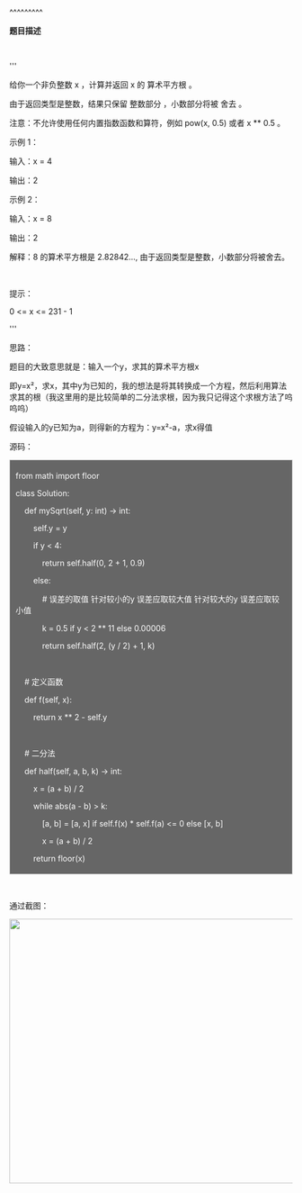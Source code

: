 
<BlogInfo title="leetcode日常之x 的平方根 " author="白日梦想猿" pv=0 read_times=0 pre_cost_time=38 category="leetcode100题" tag_list="['leetcode', '二分法']" create_time="2022.02.04 21:52:46.887883" update_time="2022.07.11 10:37:39" />

^^^^^^^^^
<p><strong>题目描述</strong></p>

<p><br />
&#39;&#39;&#39;<br />
给你一个非负整数 x ，计算并返回&nbsp;x&nbsp;的 算术平方根 。</p>

<p>由于返回类型是整数，结果只保留 整数部分 ，小数部分将被 舍去 。</p>

<p>注意：不允许使用任何内置指数函数和算符，例如 pow(x, 0.5) 或者 x ** 0.5 。</p>

<p>示例 1：</p>

<p>输入：x = 4<br />
输出：2<br />
示例 2：</p>

<p>输入：x = 8<br />
输出：2<br />
解释：8 的算术平方根是 2.82842..., 由于返回类型是整数，小数部分将被舍去。<br />
&nbsp;<br />
提示：</p>

<p>0 &lt;= x &lt;= 231 - 1<br />
&#39;&#39;&#39;</p>

<p>思路：</p>

<p>题目的大致意思就是：输入一个y，求其的算术平方根x</p>

<p>即y=x&sup2;，求x，其中y为已知的，我的想法是将其转换成一个方程，然后利用算法求其的根（我这里用的是比较简单的二分法求根，因为我只记得这个求根方法了呜呜呜）</p>

<p>假设输入的y已知为a，则得新的方程为：y=x&sup2;-a，求x得值</p>

<p>源码：</p>

<div style="background:#666666; border:1px solid #cccccc; padding:5px 10px">
<p><span style="color:#ffffff">from&nbsp;math&nbsp;import&nbsp;floor</span></p>

<p><span style="color:#ffffff">class&nbsp;Solution:</span></p>

<p><span style="color:#ffffff">&nbsp;&nbsp;&nbsp;&nbsp;def&nbsp;mySqrt(self,&nbsp;y:&nbsp;int)&nbsp;-&gt;&nbsp;int:</span></p>

<p><span style="color:#ffffff">&nbsp;&nbsp;&nbsp;&nbsp;&nbsp;&nbsp;&nbsp;&nbsp;self.y&nbsp;=&nbsp;y</span></p>

<p><span style="color:#ffffff">&nbsp;&nbsp;&nbsp;&nbsp;&nbsp;&nbsp;&nbsp;&nbsp;if&nbsp;y&nbsp;&lt;&nbsp;4:</span></p>

<p><span style="color:#ffffff">&nbsp;&nbsp;&nbsp;&nbsp;&nbsp;&nbsp;&nbsp;&nbsp;&nbsp;&nbsp;&nbsp;&nbsp;return&nbsp;self.half(0,&nbsp;2&nbsp;+&nbsp;1,&nbsp;0.9)</span></p>

<p><span style="color:#ffffff">&nbsp;&nbsp;&nbsp;&nbsp;&nbsp;&nbsp;&nbsp;&nbsp;else:</span></p>

<p><span style="color:#ffffff">&nbsp;&nbsp;&nbsp;&nbsp;&nbsp;&nbsp;&nbsp;&nbsp;&nbsp;&nbsp;&nbsp;&nbsp;#&nbsp;误差的取值&nbsp;针对较小的y&nbsp;误差应取较大值&nbsp;针对较大的y&nbsp;误差应取较小值</span></p>

<p><span style="color:#ffffff">&nbsp;&nbsp;&nbsp;&nbsp;&nbsp;&nbsp;&nbsp;&nbsp;&nbsp;&nbsp;&nbsp;&nbsp;k&nbsp;=&nbsp;0.5&nbsp;if&nbsp;y&nbsp;&lt;&nbsp;2&nbsp;**&nbsp;11&nbsp;else&nbsp;0.00006</span></p>

<p><span style="color:#ffffff">&nbsp;&nbsp;&nbsp;&nbsp;&nbsp;&nbsp;&nbsp;&nbsp;&nbsp;&nbsp;&nbsp;&nbsp;return&nbsp;self.half(2,&nbsp;(y&nbsp;/&nbsp;2)&nbsp;+&nbsp;1,&nbsp;k)</span></p>

<p>&nbsp;</p>

<p><span style="color:#ffffff">&nbsp;&nbsp;&nbsp;&nbsp;#&nbsp;定义函数</span></p>

<p><span style="color:#ffffff">&nbsp;&nbsp;&nbsp;&nbsp;def&nbsp;f(self,&nbsp;x):</span></p>

<p><span style="color:#ffffff">&nbsp;&nbsp;&nbsp;&nbsp;&nbsp;&nbsp;&nbsp;&nbsp;return&nbsp;x&nbsp;**&nbsp;2&nbsp;-&nbsp;self.y</span></p>

<p>&nbsp;</p>

<p><span style="color:#ffffff">&nbsp;&nbsp;&nbsp;&nbsp;#&nbsp;二分法</span></p>

<p><span style="color:#ffffff">&nbsp;&nbsp;&nbsp;&nbsp;def&nbsp;half(self,&nbsp;a,&nbsp;b,&nbsp;k)&nbsp;-&gt;&nbsp;int:</span></p>

<p><span style="color:#ffffff">&nbsp;&nbsp;&nbsp;&nbsp;&nbsp;&nbsp;&nbsp;&nbsp;x&nbsp;=&nbsp;(a&nbsp;+&nbsp;b)&nbsp;/&nbsp;2</span></p>

<p><span style="color:#ffffff">&nbsp;&nbsp;&nbsp;&nbsp;&nbsp;&nbsp;&nbsp;&nbsp;while&nbsp;abs(a&nbsp;-&nbsp;b)&nbsp;&gt;&nbsp;k:</span></p>

<p><span style="color:#ffffff">&nbsp;&nbsp;&nbsp;&nbsp;&nbsp;&nbsp;&nbsp;&nbsp;&nbsp;&nbsp;&nbsp;&nbsp;[a,&nbsp;b]&nbsp;=&nbsp;[a,&nbsp;x]&nbsp;if&nbsp;self.f(x)&nbsp;*&nbsp;self.f(a)&nbsp;&lt;=&nbsp;0&nbsp;else&nbsp;[x,&nbsp;b]</span></p>

<p><span style="color:#ffffff">&nbsp;&nbsp;&nbsp;&nbsp;&nbsp;&nbsp;&nbsp;&nbsp;&nbsp;&nbsp;&nbsp;&nbsp;x&nbsp;=&nbsp;(a&nbsp;+&nbsp;b)&nbsp;/&nbsp;2</span></p>

<p><span style="color:#ffffff">&nbsp;&nbsp;&nbsp;&nbsp;&nbsp;&nbsp;&nbsp;&nbsp;return&nbsp;floor(x)</span></p>
</div>

<p>&nbsp;</p>

<p>通过截图：</p>

<p><img src="../media/image/2022/02/04/image-20220204215155-1.png" style="height:470px; width:951px" /></p>

<p>&nbsp;</p>

<p>&nbsp;</p>

<p>&nbsp;</p>

<p>&nbsp;</p>

<p>&nbsp;</p>

<p>&nbsp;</p>

<p>&nbsp;</p>

<p>&nbsp;</p>

<p>&nbsp;</p>

<p>&nbsp;</p>

<p>&nbsp;</p>

<p>&nbsp;</p>

<p>&nbsp;</p>

<p>&nbsp;</p>

<p>&nbsp;</p>

<p>&nbsp;</p>

<p>&nbsp;</p>

<p>&nbsp;</p>

<p>&nbsp;</p>

<p>&nbsp;</p>

<p>&nbsp;</p>

<p>&nbsp;</p>

<p>&nbsp;</p>

<p>&nbsp;</p>

<p>&nbsp;</p>

<p>&nbsp;</p>

